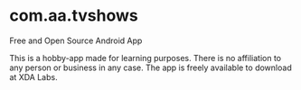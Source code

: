 # com.aa.tvshows
Free and Open Source Android App

This is a hobby-app made for learning purposes. There is no affiliation to any person or business in any case.
The app is freely available to download at XDA Labs.
